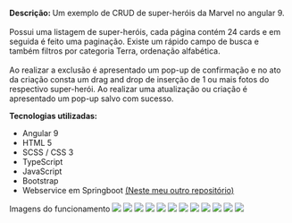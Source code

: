 <b>Descrição: </b> Um exemplo de CRUD de super-heróis da Marvel no angular 9. </br></br>
Possui uma listagem de super-heróis, cada página contém 24 cards e em seguida é feito uma paginação. Existe um rápido campo de busca e também filtros por categoria Terra, ordenação alfabética.</br></br>
Ao realizar a exclusão é apresentado um pop-up de confirmação e no ato da criação consta um drag and drop de inserção de 1 ou mais fotos do respectivo super-herói. Ao realizar uma atualização ou criação é apresentado um pop-up salvo com sucesso.


<b>Tecnologias utilizadas:</b>
<ul>
  <li>Angular 9</li>
  <li>HTML 5 </li>
  <li>SCSS / CSS 3</li>
  <li>TypeScript</li>
  <li>JavaScript</li>
  <li>Bootstrap</li>
  <li>Webservice em Springboot <a href="https://github.com/dustanisci/api-marvel" target="_blank">(Neste meu outro repositório)</a></li>
</ul>

Imagens do funcionamento
<img src="https://raw.githubusercontent.com/dustanisci/backup-image/master/marvel/1.jpg" />
<img src="https://raw.githubusercontent.com/dustanisci/backup-image/master/marvel/2.jpg" />
<img src="https://raw.githubusercontent.com/dustanisci/backup-image/master/marvel/3.jpg" />
<img src="https://raw.githubusercontent.com/dustanisci/backup-image/master/marvel/4.jpg" />
<img src="https://raw.githubusercontent.com/dustanisci/backup-image/master/marvel/5.jpg" />
<img src="https://raw.githubusercontent.com/dustanisci/backup-image/master/marvel/6.jpg" />
<img src="https://raw.githubusercontent.com/dustanisci/backup-image/master/marvel/7.jpg" />
<img src="https://raw.githubusercontent.com/dustanisci/backup-image/master/marvel/8.jpg" />
<img src="https://raw.githubusercontent.com/dustanisci/backup-image/master/marvel/9.jpg" />
<img src="https://raw.githubusercontent.com/dustanisci/backup-image/master/marvel/10.jpg" />
<img src="https://raw.githubusercontent.com/dustanisci/backup-image/master/marvel/11.jpg" />
<img src="https://raw.githubusercontent.com/dustanisci/backup-image/master/marvel/12.jpg" />
